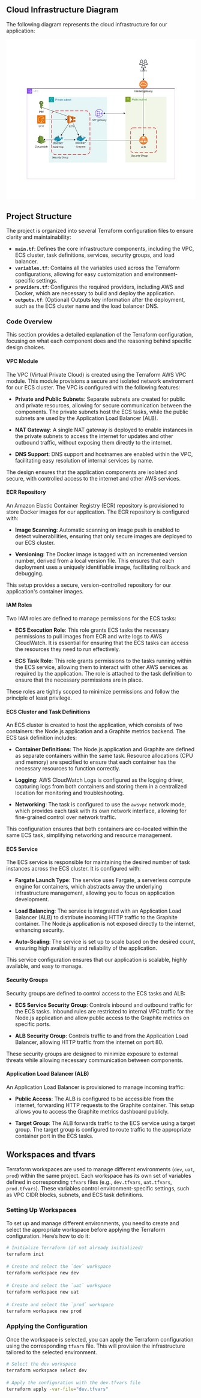 ## Cloud Infrastructure Diagram

The following diagram represents the cloud infrastructure for our application:

![AWS Cloud Infrastructure](aws-architecture.jpg)

## Project Structure

The project is organized into several Terraform configuration files to ensure clarity and maintainability:

- **`main.tf`**: Defines the core infrastructure components, including the VPC, ECS cluster, task definitions, services, security groups, and load balancer.
- **`variables.tf`**: Contains all the variables used across the Terraform configurations, allowing for easy customization and environment-specific settings.
- **`providers.tf`**: Configures the required providers, including AWS and Docker, which are necessary to build and deploy the application.
- **`outputs.tf`**: (Optional) Outputs key information after the deployment, such as the ECS cluster name and the load balancer DNS.

### Code Overview

This section provides a detailed explanation of the Terraform configuration, focusing on what each component does and the reasoning behind specific design choices.

#### VPC Module

The VPC (Virtual Private Cloud) is created using the Terraform AWS VPC module. This module provisions a secure and isolated network environment for our ECS cluster. The VPC is configured with the following features:

- **Private and Public Subnets**: Separate subnets are created for public and private resources, allowing for secure communication between the components. The private subnets host the ECS tasks, while the public subnets are used by the Application Load Balancer (ALB).
  
- **NAT Gateway**: A single NAT gateway is deployed to enable instances in the private subnets to access the internet for updates and other outbound traffic, without exposing them directly to the internet.
  
- **DNS Support**: DNS support and hostnames are enabled within the VPC, facilitating easy resolution of internal services by name.

The design ensures that the application components are isolated and secure, with controlled access to the internet and other AWS services.

#### ECR Repository

An Amazon Elastic Container Registry (ECR) repository is provisioned to store Docker images for our application. The ECR repository is configured with:

- **Image Scanning**: Automatic scanning on image push is enabled to detect vulnerabilities, ensuring that only secure images are deployed to our ECS cluster.
  
- **Versioning**: The Docker image is tagged with an incremented version number, derived from a local version file. This ensures that each deployment uses a uniquely identifiable image, facilitating rollback and debugging.

This setup provides a secure, version-controlled repository for our application's container images.

#### IAM Roles

Two IAM roles are defined to manage permissions for the ECS tasks:

- **ECS Execution Role**: This role grants ECS tasks the necessary permissions to pull images from ECR and write logs to AWS CloudWatch. It is essential for ensuring that the ECS tasks can access the resources they need to run effectively.
  
- **ECS Task Role**: This role grants permissions to the tasks running within the ECS service, allowing them to interact with other AWS services as required by the application. The role is attached to the task definition to ensure that the necessary permissions are in place.

These roles are tightly scoped to minimize permissions and follow the principle of least privilege.

#### ECS Cluster and Task Definitions

An ECS cluster is created to host the application, which consists of two containers: the Node.js application and a Graphite metrics backend. The ECS task definition includes:

- **Container Definitions**: The Node.js application and Graphite are defined as separate containers within the same task. Resource allocations (CPU and memory) are specified to ensure that each container has the necessary resources to function correctly.
  
- **Logging**: AWS CloudWatch Logs is configured as the logging driver, capturing logs from both containers and storing them in a centralized location for monitoring and troubleshooting.
  
- **Networking**: The task is configured to use the `awsvpc` network mode, which provides each task with its own network interface, allowing for fine-grained control over network traffic.

This configuration ensures that both containers are co-located within the same ECS task, simplifying networking and resource management.

#### ECS Service

The ECS service is responsible for maintaining the desired number of task instances across the ECS cluster. It is configured with:

- **Fargate Launch Type**: The service uses Fargate, a serverless compute engine for containers, which abstracts away the underlying infrastructure management, allowing you to focus on application development.
  
- **Load Balancing**: The service is integrated with an Application Load Balancer (ALB) to distribute incoming HTTP traffic to the Graphite container. The Node.js application is not exposed directly to the internet, enhancing security.

- **Auto-Scaling**: The service is set up to scale based on the desired count, ensuring high availability and reliability of the application.

This service configuration ensures that our application is scalable, highly available, and easy to manage.

#### Security Groups

Security groups are defined to control access to the ECS tasks and ALB:

- **ECS Service Security Group**: Controls inbound and outbound traffic for the ECS tasks. Inbound rules are restricted to internal VPC traffic for the Node.js application and allow public access to the Graphite metrics on specific ports.
  
- **ALB Security Group**: Controls traffic to and from the Application Load Balancer, allowing HTTP traffic from the internet on port 80.

These security groups are designed to minimize exposure to external threats while allowing necessary communication between components.

#### Application Load Balancer (ALB)

An Application Load Balancer is provisioned to manage incoming traffic:

- **Public Access**: The ALB is configured to be accessible from the internet, forwarding HTTP requests to the Graphite container. This setup allows you to access the Graphite metrics dashboard publicly.
  
- **Target Group**: The ALB forwards traffic to the ECS service using a target group. The target group is configured to route traffic to the appropriate container port in the ECS tasks.

## Workspaces and tfvars

Terraform workspaces are used to manage different environments (`dev`, `uat`, `prod`) within the same project. Each workspace has its own set of variables defined in corresponding `tfvars` files (e.g., `dev.tfvars`, `uat.tfvars`, `prod.tfvars`). These variables control environment-specific settings, such as VPC CIDR blocks, subnets, and ECS task definitions.

### Setting Up Workspaces

To set up and manage different environments, you need to create and select the appropriate workspace before applying the Terraform configuration. Here’s how to do it:

```bash
# Initialize Terraform (if not already initialized)
terraform init

# Create and select the `dev` workspace
terraform workspace new dev

# Create and select the `uat` workspace
terraform workspace new uat

# Create and select the `prod` workspace
terraform workspace new prod
```

### Applying the Configuration

Once the workspace is selected, you can apply the Terraform configuration using the corresponding `tfvars` file. This will provision the infrastructure tailored to the selected environment.

```bash
# Select the dev workspace
terraform workspace select dev

# Apply the configuration with the dev.tfvars file
terraform apply -var-file="dev.tfvars"
```